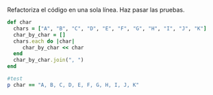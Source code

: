 Refactoriza el código en una sola línea. Haz pasar las pruebas.

```Ruby
def char
  chars = ["A", "B", "C", "D", "E", "F", "G", "H", "I", "J", "K"]
  char_by_char = []
  chars.each do |char|
     char_by_char << char
  end
  char_by_char.join(", ")
end

#test
p char == "A, B, C, D, E, F, G, H, I, J, K"
```

